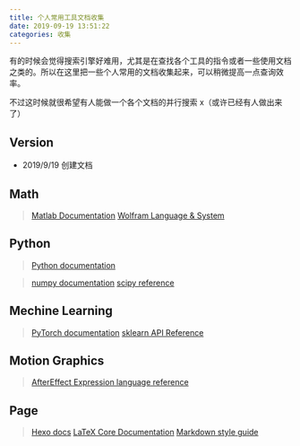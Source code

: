 ```yaml
---
title: 个人常用工具文档收集
date: 2019-09-19 13:51:22
categories: 收集
---
```


有的时候会觉得搜索引擎好难用，尤其是在查找各个工具的指令或者一些使用文档之类的。所以在这里把一些个人常用的文档收集起来，可以稍微提高一点查询效率。

不过这时候就很希望有人能做一个各个文档的并行搜索 x（或许已经有人做出来了）

<!-- more -->
## Version

- 2019/9/19 创建文档


## Math

> [Matlab Documentation](https://www.mathworks.com/help/matlab/)
> [Wolfram Language & System](https://reference.wolfram.com/language/)

## Python

> [Python documentation](https://docs.python.org/)

> [numpy documentation](https://numpy.org/devdocs/)
> [scipy reference](https://docs.scipy.org/doc/scipy/reference/)

## Mechine Learning

> [PyTorch documentation](https://pytorch.org/docs/stable/index.html)
> [sklearn API Reference](https://scikit-learn.org/stable/modules/classes.html)

## Motion Graphics

> [AfterEffect Expression language reference](https://helpx.adobe.com/after-effects/using/expression-language-reference.html)

## Page

> [Hexo docs](https://hexo.io/zh-cn/docs/)
> [LaTeX Core Documentation](https://www.latex-project.org/help/documentation/usrguide.pdf)
> [Markdown style guide](https://github.com/google/styleguide/blob/gh-pages/docguide/style.md)






